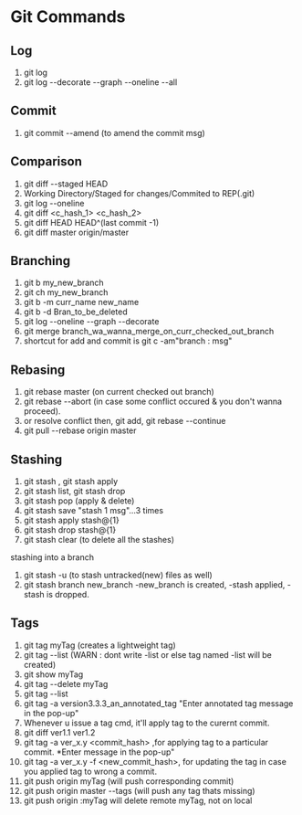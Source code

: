 # Git Commands 
## Log

1) git log
2) git log --decorate --graph --oneline --all

## Commit

1) git commit --amend (to amend the commit msg)

## Comparison

1) git diff --staged HEAD
2) Working Directory/Staged for changes/Commited to REP(.git)
3) git log --oneline
4) git diff <c_hash_1> <c_hash_2>
5) git diff HEAD HEAD^(last commit -1)
6) git diff master origin/master

## Branching
1) git b my_new_branch
2) git ch my_new_branch
3) git b -m curr_name new_name
4) git b -d Bran_to_be_deleted
5) git log --oneline --graph --decorate
6) git merge branch_wa_wanna_merge_on_curr_checked_out_branch
7) shortcut for add and commit is 
 git c -am"branch : msg"

## Rebasing
1) git rebase master (on current checked out branch)
2) git rebase --abort (in case some conflict occured & you don't wanna proceed).
3) or resolve conflict then, git add, git rebase --continue
4) git pull --rebase origin master

## Stashing
1) git stash , git stash apply
2) git stash list, git stash drop
3) git stash pop (apply & delete)
4) git stash save "stash 1 msg"...3 times
5) git stash apply stash@{1}
6) git stash drop stash@{1}
7) git stash clear (to delete all the stashes)

stashing into a branch
1) git stash -u (to stash untracked(new) files as well)
2) git stash branch new_branch
 -new_branch is created, -stash applied, -stash is dropped.

## Tags
1) git tag myTag (creates a lightweight tag)
2) git tag --list (WARN : dont write -list or else tag named -list will be created)
3) git show myTag
4) git tag --delete myTag
5) git tag --list
6) git tag -a version3.3.3_an_annotated_tag
 "Enter annotated tag message in the pop-up"
7) Whenever u issue a tag cmd, it'll apply tag to the curernt commit.
8) git diff ver1.1  ver1.2
9) git tag -a ver_x.y <commit_hash> ,for applying tag to a particular commit.
 *Enter message in the pop-up"
10) git tag -a ver_x.y -f <new_commit_hash>, for updating the tag in case you applied tag to wrong a commit.
11) git push origin myTag (will push corresponding commit)
12) git push origin master --tags (will push any tag thats missing)
13) git push origin :myTag
 will delete remote myTag, not on local
